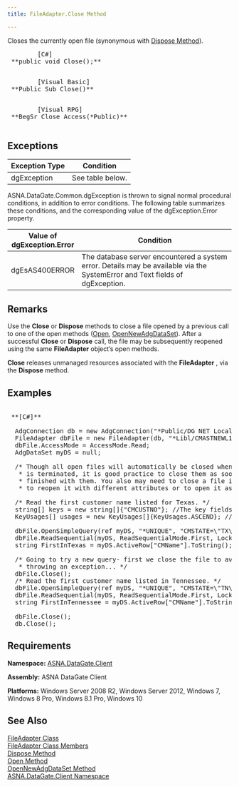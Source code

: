 ```yaml
---
title: FileAdapter.Close Method

---
```


Closes the currently open file (synonymous with [ Dispose Method](file-adapter-class-dispose-method.html)).
<pre class="prettyprint">        <span class="lang">[C#]</span>
 **public void Close();** 
      </pre>
<pre class="prettyprint">        <span class="lang">[Visual Basic] </span>
 **Public Sub Close()** 
      </pre>
<pre class="prettyprint">        <span class="lang">[Visual RPG]</span>
 **BegSr Close Access(*Public)** 
      </pre>

## Exceptions



| Exception Type | Condition |
| ---- | ---- |
| dgException | See table below. |



ASNA.DataGate.Common.dgException is thrown to signal normal procedural conditions, in addition to error conditions. The following table summarizes these conditions, and the corresponding value of the <span>dgException.Error</span> property.
<br />



| Value of 										<br /> 										dgException.Error | Condition |
| ---- | ---- |
| dgEsAS400ERROR | The database server encountered a system error. Details may be available via the SystemError and Text fields of dgException. |



## Remarks

Use the **Close** or **Dispose** methods to close a file opened by a previous call to one of the open methods ([Open](file-adapter-class-open-method.html), [OpenNewAdgDataSet](file-adapter-class-open-new-adg-dataset-method.html)). After a successful **Close** or **Dispose** call, the file may be subsequently reopened using the same **FileAdapter** object’s open methods.

**Close** releases unmanaged resources associated with the **FileAdapter** , via the **Dispose** method.
## Examples

<pre class="OH_CodeSnippetContainerCode">
        <span class="lang">
 **[C#]** 
        </span>
  AdgConnection db = new AdgConnection("*Public/DG NET Local");
  FileAdapter dbFile = new FileAdapter(db, "*Libl/CMASTNEWL1", "CMMASTERL1");
  dbFile.AccessMode = AccessMode.Read;
  AdgDataSet myDS = null;

  /* Though all open files will automatically be closed when a process
   * is terminated, it is good practice to close them as soon as you are
   * finished with them. You also may need to close a file in order
   * to reopen it with different attributes or to open it as a query file. */

  /* Read the first customer name listed for Texas. */
  string[] keys = new string[]{"CMCUSTNO"}; //The key fields used in our query.
  KeyUsages[] usages = new KeyUsages[]{KeyUsages.ASCEND}; //How we use them.

  dbFile.OpenSimpleQuery(ref myDS, "*UNIQUE", "CMSTATE=\"TX\"", keys, usages);
  dbFile.ReadSequential(myDS, ReadSequentialMode.First, LockRequest.Read);
  string FirstInTexas = myDS.ActiveRow["CMName"].ToString();

  /* Going to try a new query- first we close the file to avoid 
   * throwing an exception... */
  dbFile.Close();
  /* Read the first customer name listed in Tennessee. */ 
  dbFile.OpenSimpleQuery(ref myDS, "*UNIQUE", "CMSTATE=\"TN\"", keys, usages);
  dbFile.ReadSequential(myDS, ReadSequentialMode.First, LockRequest.Read);
  string FirstInTennessee = myDS.ActiveRow["CMName"].ToString();

  dbFile.Close();
  db.Close();</pre>

## Requirements

**Namespace:** [ASNA.DataGate.Client](datagate-client-namespace.html) 

**Assembly:** ASNA DataGate Client

**Platforms:** Windows Server 2008 R2, Windows Server 2012, Windows 7, Windows 8 Pro, Windows 8.1 Pro, Windows 10
## See Also


[FileAdapter Class](file-adapter-class.html)
      <br />
      [
					FileAdapter Class Members](file-adapter-members.html)
      <br />
      [Dispose 
					Method](file-adapter-class-dispose-method.html)
      <br />
[Open Method](file-adapter-class-open-method.html)
      <br />
      [
					OpenNewAdgDataSet Method](file-adapter-class-open-new-adg-dataset-method.html)
      <br />
      [ASNA.DataGate.Client 
					Namespace](datagate-client-namespace.html)

